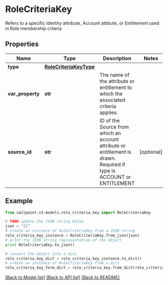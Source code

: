 # RoleCriteriaKey

Refers to a specific Identity attribute, Account attibute, or Entitlement used in Role membership criteria

## Properties
Name | Type | Description | Notes
------------ | ------------- | ------------- | -------------
**type** | [**RoleCriteriaKeyType**](RoleCriteriaKeyType.md) |  | 
**var_property** | **str** | The name of the attribute or entitlement to which the associated criteria applies. | 
**source_id** | **str** | ID of the Source from which an account attribute or entitlement is drawn. Required if type is ACCOUNT or ENTITLEMENT | [optional] 

## Example

```python
from sailpoint.v3.models.role_criteria_key import RoleCriteriaKey

# TODO update the JSON string below
json = "{}"
# create an instance of RoleCriteriaKey from a JSON string
role_criteria_key_instance = RoleCriteriaKey.from_json(json)
# print the JSON string representation of the object
print RoleCriteriaKey.to_json()

# convert the object into a dict
role_criteria_key_dict = role_criteria_key_instance.to_dict()
# create an instance of RoleCriteriaKey from a dict
role_criteria_key_form_dict = role_criteria_key.from_dict(role_criteria_key_dict)
```
[[Back to Model list]](../README.md#documentation-for-models) [[Back to API list]](../README.md#documentation-for-api-endpoints) [[Back to README]](../README.md)



